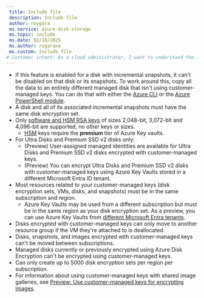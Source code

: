 ```yaml
---
 title: Include file
 description: Include file
 author: roygara
 ms.service: azure-disk-storage
 ms.topic: include
 ms.date: 02/18/2025
 ms.author: rogarana
 ms.custom: include file
# Customer intent: As a cloud administrator, I want to understand the limitations and requirements of using customer-managed keys for disk encryption, so that I can ensure compliance and optimize the management of storage solutions in my Azure environment.
---
```

- If this feature is enabled for a disk with incremental snapshots, it can't be disabled on that disk or its snapshots.
    To work around this, copy all the data to an entirely different managed disk that isn't using customer-managed keys. You can do that with either the [Azure CLI](/azure/virtual-machines/linux/disks-upload-vhd-to-managed-disk-cli#copy-a-managed-disk) or the [Azure PowerShell module](/azure/virtual-machines/windows/disks-upload-vhd-to-managed-disk-powershell#copy-a-managed-disk).
- A disk and all of its associated incremental snapshots must have the same disk encryption set.
- Only [software and HSM RSA keys](/azure/key-vault/keys/about-keys) of sizes 2,048-bit, 3,072-bit and 4,096-bit are supported, no other keys or sizes.
    - [HSM](/azure/key-vault/keys/hsm-protected-keys) keys require the **premium** tier of Azure Key vaults.
- For Ultra Disks and Premium SSD v2 disks only:
    - (Preview) User-assigned managed identities are available for Ultra Disks and Premium SSD v2 disks encrypted with customer-managed keys.
    - (Preview) You can encrypt Ultra Disks and Premium SSD v2 disks with customer-managed keys using Azure Key Vaults stored in a different Microsoft Entra ID tenant.
- Most resources related to your customer-managed keys (disk encryption sets, VMs, disks, and snapshots) must be in the same subscription and region.
    - Azure Key Vaults may be used from a different subscription but must be in the same region as your disk encryption set. As a preview, you can use Azure Key Vaults from [different Microsoft Entra tenants](/azure/virtual-machines/disks-cross-tenant-customer-managed-keys).
- Disks encrypted with customer-managed keys can only move to another resource group if the VM they're attached to is deallocated.
- Disks, snapshots, and images encrypted with customer-managed keys can't be moved between subscriptions.
- Managed disks currently or previously encrypted using Azure Disk Encryption can't be encrypted using customer-managed keys.
- Can only create up to 5000 disk encryption sets per region per subscription.
- For information about using customer-managed keys with shared image galleries, see [Preview: Use customer-managed keys for encrypting images](/azure/virtual-machines/image-version-encryption).
